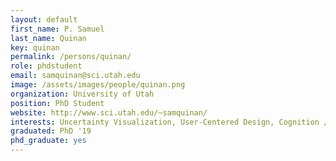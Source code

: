 ```yaml
---
layout: default
first_name: P. Samuel
last_name: Quinan
key: quinan
permalink: /persons/quinan/
role: phdstudent
email: samquinan@sci.utah.edu
image: /assets/images/people/quinan.png
organization: University of Utah
position: PhD Student
website: http://www.sci.utah.edu/~samquinan/
interests: Uncertainty Visualization, User-Centered Design, Cognition / Decision-Making, Color
graduated: PhD '19
phd_graduate: yes
---
```

